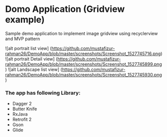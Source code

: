 # Domo Application (Gridview example)

Sample demo application to implement image gridview using recyclerview and MVP pattern

![alt portrait list view] (https://github.com/mustafizur-rahman26/DemoApp/blob/master/screenshots/Screenshot_1527745716.png)
![alt portrait Detail view] (https://github.com/mustafizur-rahman26/DemoApp/blob/master/screenshots/Screenshot_1527745899.png)
![alt Landscape list view] (https://github.com/mustafizur-rahman26/DemoApp/blob/master/screenshots/Screenshot_1527745930.png)


### The app has following Library:

- Dagger 2
- Butter Knife
- RxJava
- Retrofit 2
- Gson
- Glide

